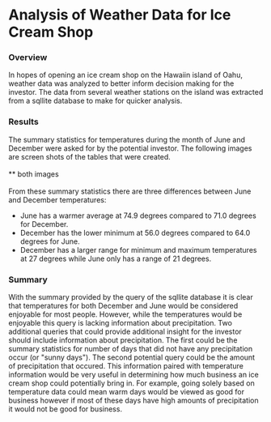# Analysis of Weather Data for Ice Cream Shop

### Overview

In hopes of opening an ice cream shop on the Hawaiin island of Oahu, weather data was analyzed to better inform decision making for the investor. The data from several weather stations on the island was extracted from a sqllite database to make for quicker analysis.

### Results
The summary statistics for temperatures during the month of June and December were asked for by the potential investor. The following images are screen shots of the tables that were created.
<br><br>
** both images
<br><br>
From these summary statistics there are three differences between June and December temperatures:
- June has a warmer average at 74.9 degrees compared to 71.0 degrees for December. 
- December has the lower minimum at 56.0 degrees compared to 64.0 degrees for June. 
- December has a larger range for minimum and maximum temperatures at 27 degrees while June only has a range of 21 degrees.

### Summary
With the summary provided by the query of the sqllite database it is clear that temperatures for both December and June would be considered enjoyable for most people. However, while the temperatures would be enjoyable this query is lacking information about precipitation. Two additional queries that could provide additional insight for the investor should include information about precipitation. The first could be the summary statistics for number of days that did not have any precipitation occur (or "sunny days"). The second potential query could be the amount of precipitation that occured. This information paired with temperature information would be very useful in determining how much business an ice cream shop could potentially bring in. For example, going solely based on temperature data could mean warm days would be viewed as good for business however if most of these days have high amounts of precipitation it would not be good for business.    